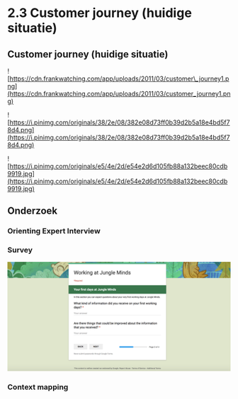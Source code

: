 # 2.3 Customer journey \(huidige situatie\)

## Customer journey \(huidige situatie\)

![https://cdn.frankwatching.com/app/uploads/2011/03/customer\_journey1.png](https://cdn.frankwatching.com/app/uploads/2011/03/customer_journey1.png)

![https://i.pinimg.com/originals/38/2e/08/382e08d73ff0b39d2b5a18e4bd5f78d4.png](https://i.pinimg.com/originals/38/2e/08/382e08d73ff0b39d2b5a18e4bd5f78d4.png)

![https://i.pinimg.com/originals/e5/4e/2d/e54e2d6d105fb88a132beec80cdb9919.jpg](https://i.pinimg.com/originals/e5/4e/2d/e54e2d6d105fb88a132beec80cdb9919.jpg)









## Onderzoek

### Orienting Expert Interview

### Survey

![](../.gitbook/assets/screen-shot-2018-04-02-at-19.41.53.png)

### Context mapping


